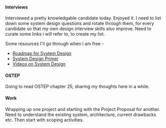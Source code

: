 #### Interviews
Interviewed a pretty knowledgable candidate today. Enjoyed it. I need to list down some system design questions and rotate through them, for every candidate so that my own design interview skills also improve. Need to curate some links i will refer to, to create my list. 

Some resources I'll go through when I am free -
- [Roadmap for System Design](https://roadmap.sh/system-design)
- [System Design Primer](https://github.com/donnemartin/system-design-primer)
- [Videos on System Design](https://www.youtube.com/@SystemDesignInterview)

#### OSTEP
Going to read OSTEP chapter 25, sharing my thoughts here in a while.

#### Work

Wrapping up one project and starting with the Project Proposal for another.
Need to understand the existing system, architecture, current drawbacks etc. Then start with scoping activities.
